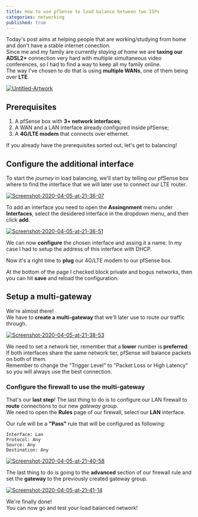 ```yaml
---
title: How to use pfSense to load balance between two ISPs
categories: networking
published: true
---
```


Today's post aims at helping people that are working/studying from home and don't have a stable internet conection.  
Since me and my family are currently _staying at home_ we are **taxing our ADSL2+** connection very hard with multiple simultaneous video conferences, so I had to find a way to keep all my family online.  
The way I've chosen to do that is using **multiple WANs**, one of them being over **LTE**.

<a href="https://ibb.co/DWQNfqz"><img src="https://i.ibb.co/LR1MdGY/Untitled-Artwork.png" alt="Untitled-Artwork" border="0"></a>

## Prerequisites

1. A pfSense box with **3+ network interfaces**;
2. A WAN and a LAN interface already configured inside pfSense;
3. A **4G/LTE modem** that connects over ethernet.

If you already have the prerequisites sorted out, let's get to balancing!

## Configure the additional interface

To start the _journey_ in load balancing, we'll start by telling our pfSense box where to find the interface that we will later use to connect our LTE router.

<a href="https://ibb.co/5TcLbHh"><img src="https://i.ibb.co/tBCDVrp/Screenshot-2020-04-05-at-21-36-07.png" alt="Screenshot-2020-04-05-at-21-36-07" border="0"></a>

To add an interface you need to open the **Assingnment** menu under **Interfaces**, select the desidered interface in the dropdown menu, and then click **add**.

<a href="https://ibb.co/rt33d3Z"><img src="https://i.ibb.co/wL77c7K/Screenshot-2020-04-05-at-21-36-51.png" alt="Screenshot-2020-04-05-at-21-36-51" border="0"></a>

We can now **configure** the chosen interface and assing it a name. In my case I had to setup the address of this interface with DHCP.

Now it's a right time to **plug** our 4G/LTE modem to our pfSense box.

At the bottom of the page I checked block private and bogus networks, then you can hit **save** and reload the configuration.

## Setup a multi-gateway

We're almost there!  
We have to **create a multi-gateway** that we'll later use to route our traffic through.

<a href="https://ibb.co/0VXCMSH"><img src="https://i.ibb.co/yBR6y1H/Screenshot-2020-04-05-at-21-38-53.png" alt="Screenshot-2020-04-05-at-21-38-53" border="0"></a>

We need to set a network tier, remember that a **lower** number is **preferred**.  
If both interfaces share the same network tier, pfSense will balance packets on both of them.  
Remember to change the "Trigger Level" to "Packet Loss or High Latency" so you will always use the best connection.

### Configure the firewall to use the multi-gateway

That's our **last step**!
The last thing to do is to configure our LAN firewall to **route** connections to our new _gateway group_.  
We need to open the **Rules** page of our firewall, select our **LAN** interface.

Our rule will be a **"Pass"** rule that will be configured as following:

```
Interface: Lan
Protocol: Any
Source: Any
Destination: Any
```

<a href="https://ibb.co/fdqV7kv"><img src="https://i.ibb.co/4RKwx8d/Screenshot-2020-04-05-at-21-40-58.png" alt="Screenshot-2020-04-05-at-21-40-58" border="0"></a>

The last thing to do is going to the **advanced** section of our firewall rule and set the **gateway** to the previously created gateway group.

<a href="https://ibb.co/Jy7SPvd"><img src="https://i.ibb.co/Hxz9Qt2/Screenshot-2020-04-05-at-21-41-14.png" alt="Screenshot-2020-04-05-at-21-41-14" border="0"></a>

We're finally done!  
You can now go and test your load balanced network!